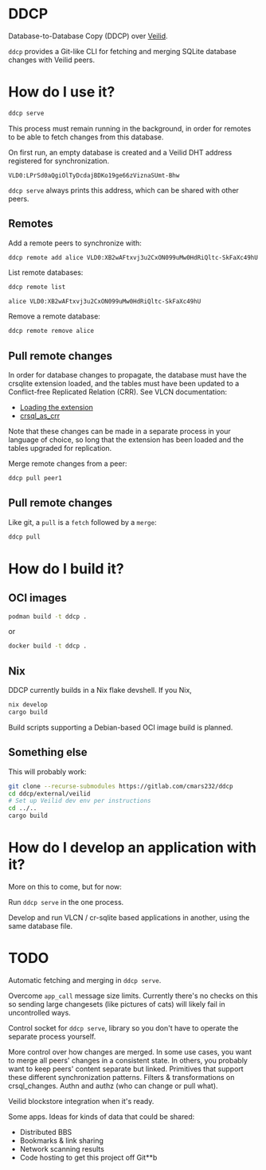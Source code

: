 # DDCP

Database-to-Database Copy (DDCP) over [Veilid](https://veilid.com).

`ddcp` provides a Git-like CLI for fetching and merging SQLite database changes with Veilid peers.

# How do I use it?

```bash
ddcp serve
```

This process must remain running in the background, in order for remotes to be able to fetch changes from this database.

On first run, an empty database is created and a Veilid DHT address registered for synchronization.

```
VLD0:LPrSd0aQgiOlTyDcdajBDKo19ge66zViznaSUmt-Bhw
```

`ddcp serve` always prints this address, which can be shared with other peers.

## Remotes

Add a remote peers to synchronize with:

```bash
ddcp remote add alice VLD0:XB2wAFtxvj3u2CxON099uMw0HdRiQltc-SkFaXc49hU
```

List remote databases:

```bash
ddcp remote list
```

```
alice VLD0:XB2wAFtxvj3u2CxON099uMw0HdRiQltc-SkFaXc49hU
```

Remove a remote database:

```bash
ddcp remote remove alice
```

## Pull remote changes

In order for database changes to propagate, the database must have the crsqlite extension loaded, and the tables must have been updated to a Conflict-free Replicated Relation (CRR). See VLCN documentation:

- [Loading the extension](https://vlcn.io/docs/cr-sqlite/installation#loading-the-extension)
- [crsql_as_crr](https://vlcn.io/docs/cr-sqlite/api-methods/crsql_as_crr)

Note that these changes can be made in a separate process in your language of choice, so long that the extension has been loaded and the tables upgraded for replication.

Merge remote changes from a peer:

```bash
ddcp pull peer1
```

## Pull remote changes

Like git, a `pull` is a `fetch` followed by a `merge`:

```bash
ddcp pull
```

# How do I build it?

## OCI images

```bash
podman build -t ddcp .
```

or

```bash
docker build -t ddcp .
```

## Nix

DDCP currently builds in a Nix flake devshell. If you Nix,

```bash
nix develop
cargo build
```

Build scripts supporting a Debian-based OCI image build is planned.

## Something else

This will probably work:

```bash
git clone --recurse-submodules https://gitlab.com/cmars232/ddcp 
cd ddcp/external/veilid
# Set up Veilid dev env per instructions
cd ../..
cargo build
```

# How do I develop an application with it?

More on this to come, but for now:

Run `ddcp serve` in the one process.

Develop and run VLCN / cr-sqlite based applications in another, using the same database file.

# TODO

Automatic fetching and merging in `ddcp serve`.

Overcome `app_call` message size limits. Currently there's no checks on this so sending large changesets (like pictures of cats) will likely fail in uncontrolled ways.

Control socket for `ddcp serve`, library so you don't have to operate the separate process yourself.

More control over how changes are merged. In some use cases, you want to merge all peers' changes in a consistent state. In others, you probably want to keep peers' content separate but linked. Primitives that support these different synchronization patterns. Filters & transformations on crsql_changes. Authn and authz (who can change or pull what).

Veilid blockstore integration when it's ready.

Some apps. Ideas for kinds of data that could be shared:

- Distributed BBS
- Bookmarks & link sharing
- Network scanning results
- Code hosting to get this project off Git\*\*b

